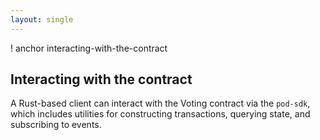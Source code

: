 ```yaml
---
layout: single
---
```



! anchor interacting-with-the-contract
## Interacting with the contract

A Rust-based client can interact with the Voting contract via the `pod-sdk`, which includes utilities for constructing
transactions, querying state, and subscribing to events.
